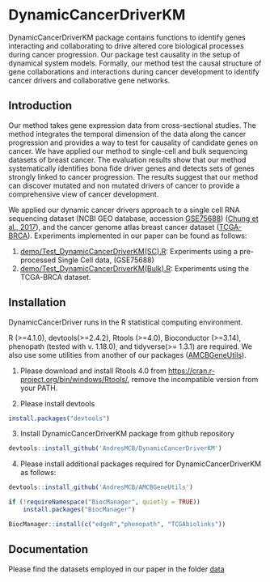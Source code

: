 # DynamicCancerDriverKM
DynamicCancerDriverKM package contains functions to identify genes interacting and collaborating to drive altered core biological processes during cancer progression. Our package test causality in the setup of dynamical system models. Formally, our method test the causal structure of gene collaborations and interactions during cancer development to identify cancer drivers and collaborative gene networks. 

## Introduction 
Our method takes gene expression data from cross-sectional studies. The method integrates the temporal dimension of the data along the cancer progression and provides a way to test for causality of candidate genes on cancer. We have applied our method to single-cell and bulk sequencing datasets of breast cancer. The evaluation results show that our method systematically identifies bona fide driver genes and detects sets of genes strongly linked to cancer progression. The results suggest that
our method can discover mutated and non mutated drivers of cancer to provide a comprehensive view of cancer development.

We applied our dynamic cancer drivers approach to a single cell RNA sequencing dataset (NCBI GEO database, accession [GSE75688](https://www.ncbi.nlm.nih.gov/geo/query/acc.cgi?acc=GSE75688)) ([Chung et al., 2017](https://www.nature.com/articles/ncomms15081)), and the cancer genome atlas breast cancer dataset ([TCGA-BRCA](https://portal.gdc.cancer.gov/projects/TCGA-BRCA)).
Experiments implemented in our paper can be found as follows:
1. [demo/Test_DynamicCancerDriverKM(SC).R](demo/Test_DynamicCancerDriverKM(SC).R): Experiments using a pre-processed Single Cell data, (GSE75688)
2. [demo/Test_DynamicCancerDriverKM(Bulk).R](demo/Test_DynamicCancerDriverKM(Bulk).R): Experiments using the TCGA-BRCA dataset.

## Installation 
DynamicCancerDriver runs in the R statistical computing environment.

R (>=4.1.0), devtools(>=2.4.2), Rtools (>=4.0), Bioconductor (>=3.14), phenopath (tested with v. 1.18.0), and
 tidyverse(>= 1.3.1) are  required.
We also use some utilities from another of our packages ([AMCBGeneUtils](https://github.com/AndresMCB/AMCBGeneUtils)).

1. Please download and install Rtools 4.0 from https://cran.r-project.org/bin/windows/Rtools/, remove the incompatible version from your PATH.

2. Please install devtools 

```R
install.packages("devtools")
```

3. Install DynamicCancerDriverKM package from github repository 
```R
devtools::install_github('AndresMCB/DynamicCancerDriverKM')
```

4. Please install additional packages required for DynamicCancerDriverKM as follows: 
```R
devtools::install_github('AndresMCB/AMCBGeneUtils')

if (!requireNamespace("BiocManager", quietly = TRUE))
    install.packages("BiocManager")

BiocManager::install(c("edgeR","phenopath", "TCGAbiolinks"))

```
## Documentation 
Please find the datasets employed in our paper in the folder [data](data/)
